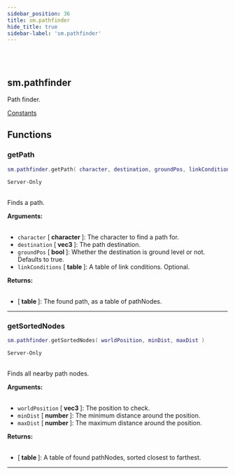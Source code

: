 ```yaml
---
sidebar_position: 36
title: sm.pathfinder
hide_title: true
sidebar-label: 'sm.pathfinder'
---
```


<br></br>

## sm.pathfinder

Path finder.

[Constants](/lua/Game-Script-Environment/Constants#smpathfinderconditionproperty)

## Functions

### getPath

```lua
sm.pathfinder.getPath( character, destination, groundPos, linkConditions )
```
<code>Server-Only</code> <br></br>

Finds a path.

<strong>Arguments:</strong> <br></br>

- <code>character</code> [<strong> character </strong>]: The character to find a path for.
- <code>destination</code> [<strong> vec3 </strong>]: The path destination.
- <code>groundPos</code> [<strong> bool </strong>]: Whether the destination is ground level or not. Defaults to true.
- <code>linkConditions</code> [<strong> table </strong>]: A table of link conditions. Optional.

<strong>Returns:</strong> <br></br>

- [<strong> table </strong>]: The found path, as a table of pathNodes.

---

### getSortedNodes

```lua
sm.pathfinder.getSortedNodes( worldPosition, minDist, maxDist )
```
<code>Server-Only</code> <br></br>

Finds all nearby path nodes.

<strong>Arguments:</strong> <br></br>

- <code>worldPosition</code> [<strong> vec3 </strong>]: The position to check.
- <code>minDist</code> [<strong> number </strong>]: The minimum distance around the position.
- <code>maxDist</code> [<strong> number </strong>]: The maximum distance around the position.

<strong>Returns:</strong> <br></br>

- [<strong> table </strong>]: A table of found pathNodes, sorted closest to farthest.

---












